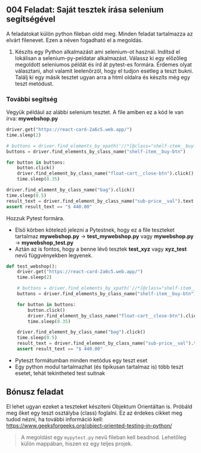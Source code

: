 ## 004 Feladat: Saját tesztek írása selenium segítségével

A feladatokat külön python fileban oldd meg. Minden feladat tartalmazza az elvárt filenevet. Ezen a néven fogadható el a megoldás.

1)  Készíts egy Python alkalmazást ami selenium-ot használ. Indítsd el lokálisan a selenium-py-peldatar alkalmazást. Válassz ki egy előzőleg megoldott seleniumos példát és írd át pytest-es formára. Érdemes olyat választani, ahol valamit leelenőrzöl, hogy el tudjon esetleg a teszt bukni. Találj ki egy másik tesztet ugyan arra a html oldalra és készíts még egy teszt metódust.

### További segítség
Vegyük például az alábbi selenium tesztet. A file amiben ez a kód le van írva: **mywebshop.py**
```Python
driver.get("https://react-card-2a6c5.web.app/")
time.sleep(2)

# buttons = driver.find_elements_by_xpath('//*[@class="shelf-item__buy-btn"]')
buttons = driver.find_elements_by_class_name("shelf-item__buy-btn")

for button in buttons:
    button.click()
    driver.find_element_by_class_name("float-cart__close-btn").click()
    time.sleep(0.35)

driver.find_element_by_class_name("bag").click()
time.sleep(0.5)
result_text = driver.find_element_by_class_name("sub-price__val").text
assert result_text == "$ 440.00"
```
Hozzuk Pytest formára. 

* Első körben kötelező jelezni a Pytestnek, hogy ez a file teszteket tartalmaz 
**mywebshop.py** -> **test_mywebshop.py** vagy **mywebshop.py** -> **mywebshop_test.py**
* Aztán az is fontos, hogy a benne lévő tesztek **test_xyz** vagy **xyz_test** nevű függvényekben legyenek.

```Python
def test_webshop():
    driver.get("https://react-card-2a6c5.web.app/")
    time.sleep(2)

    # buttons = driver.find_elements_by_xpath('//*[@class="shelf-item__buy-btn"]')
    buttons = driver.find_elements_by_class_name("shelf-item__buy-btn")

    for button in buttons:
        button.click()
        driver.find_element_by_class_name("float-cart__close-btn").click()
        time.sleep(0.35)

    driver.find_element_by_class_name("bag").click()
    time.sleep(0.5)
    result_text = driver.find_element_by_class_name("sub-price__val").text
    assert result_text == "$ 440.00"
```

* Pyteszt formátumban minden metódus egy teszt eset
* Egy python modul tartalmazhat (és tipikusan tartalmaz is) több teszt esetet, tehát tekintheted test suitnak

## Bónusz feladat
El lehet ugyan ezeket a teszteket készíteni Objektum Orientáltan is. Próbáld meg őket egy teszt osztályba (class) foglalni. Ez az érdekes cikket meg tudod nézni, ha további információ kell: https://www.geeksforgeeks.org/object-oriented-testing-in-python/

> A megoldást egy `mypytest.py` nevű fileban kell beadnod. Lehetőleg külön mappában, hiszen ez egy teljes projek.
